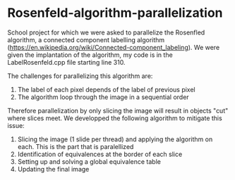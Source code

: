 # Rosenfeld-algorithm-parallelization
School project for which we were asked to parallelize the Rosenfled algorithm, a connected component labelling algorithm (https://en.wikipedia.org/wiki/Connected-component_labeling). We were given the implantation of the algorithm, my code is in the LabelRosenfeld.cpp file starting line 310. 

The challenges for parallelizing this algorithm are:
1. The label of each pixel depends of the label of previous pixel
2. The algorithm loop through the image in a sequential order

Therefore parallelization by only slicing the image will result in objects "cut" where slices meet. We developped the following algorithm to mitigate this issue:

1. Slicing the image (1 slide per thread) and applying the algorithm on each. This is the part that is paralellized 
2. Identification of equivalences at the border of each slice
3. Setting up and solving a global equivalence table
4. Updating the final image


